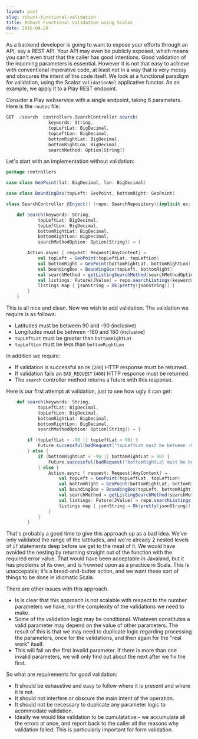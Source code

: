 ```yaml
---
layout: post
slug: robust-functional-validation
title: Robust Functional Validation using Scalaz
date: 2016-04-29
---
```


As a backend developer is going to want to expose your efforts through an API, say a REST API. Your API may even be publicly exposed, which means you can't even trust that the caller has good intentions. Good validation of the incoming parameters is essential. However it is not that easy to achieve with conventional imperative code, at least not in a way that is very messy and obscures the intent of the code itself. We look at a functional paradigm for validation, using the Scalaz `ValidationNel` applicative functor. As an example, we apply it to a Play REST endpoint.

Consider a Play webservice with a single endpoint, taking 6 parameters. Here is the `routes` file:

```scala
GET  /search  controllers.SearchController.search(
                keywords: String, 
                topLeftLat: BigDecimal, 
                topLeftLon: BigDecimal, 
                bottomRightLat: BigDecimal, 
                bottomRightLon: BigDecimal, 
                searchMethod: Option[String])
```

Let's start with an implementation without validation:

```scala
package controllers

case class GeoPoint(lat: BigDecimal, lon: BigDecimal)

case class BoundingBox(topLeft: GeoPoint, bottomRight: GeoPoint) 

class SearchController @Inject() (repo: SearchRepository)(implicit ec: ExecutionContext) extends Controller {

    def search(keywords: String, 
            topLeftLat: BigDecimal, 
            topLeftLon: BigDecimal, 
            bottomRightLat: BigDecimal,
            bottomRightLon: BigDecimal, 
            searchMethodOption: Option[String]) = {

        Action.async { request: Request[AnyContent] ⇒
            val topLeft = GeoPoint(topLeftLat, topLeftLon)
            val bottomRight = GeoPoint(bottomRightLat, bottomRightLon)
            val boundingBox = BoundingBox(topLeft, bottomRight)
            val searchMethod = getListingSearchMethod(searchMethodOption)
            val listings: Future[JValue] = repo.searchListings(keywords, searchMethodOption, boundingBox)
            listings map { jsonString ⇒ Ok(pretty(jsonString)) }
        }
    }
```

This is all nice and clean. Now we wish to add validation. The validation we require is as follows:

* Latitudes must be between 90 and -90 (inclusive)
* Longitudes must be between -180 and 180 (inclusive)
* `topLeftLat` must be greater than `bottomRightLat`
* `topLeftLon` must be less than `bottomRightLon`

In addition we require:

* If validation is successful an `OK` (`200`) HTTP response must be returned.
* If validation fails an `BAD_REQUEST` (`400`) HTTP response must be returned.
* The `search` controller method returns a future with this response.

Here is our first attempt at validation, just to see how ugly it can get:

```scala
    def search(keywords: String, 
            topLeftLat: BigDecimal, 
            topLeftLon: BigDecimal, 
            bottomRightLat: BigDecimal,
            bottomRightLon: BigDecimal, 
            searchMethodOption: Option[String]) = {

        if (topLeftLat < -90 || topLeftLat > 90) {
            Future.successful(badRequest("topLeftLat must be between -90 and 90")) 
        } else {
            if (bottomRightLat < -90 || bottomRightLat > 90) {
                Future.successful(badRequest("bottomRightLat must be between -90 and 90")) 
            } else {
                Action.async { request: Request[AnyContent] ⇒
                    val topLeft = GeoPoint(topLeftLat, topLeftLon)
                    val bottomRight = GeoPoint(bottomRightLat, bottomRightLon)
                    val boundingBox = BoundingBox(topLeft, bottomRight)
                    val searchMethod = getListingSearchMethod(searchMethodOption)
                    val listings: Future[JValue] = repo.searchListings(keywords, searchMethodOption, boundingBox)
                    listings map { jsonString ⇒ Ok(pretty(jsonString)) }
                }
            }
        }

```

That's probably a good time to give this approach up as a bad idea. We've only validated the range of the lattitudes, and we're already 2 nested levels of `if` statements deep before we get to the meat of it. We would have avoided the nesting by returning straight out of the function with the required error value. That would have been acceptable in Javaland, but it has problems of its own, and is frowned upon as a practice in Scala. This is unaccepable; it's a bread-and-butter action, and we want these sort of things to be done in idiomatic Scala.

There are other issues with this approach.

* Is is clear that this approach is not scalable with respect to the number parameters we have, nor the complexity of the validations we need to make.
* Some of the validation logic may be conditional. Whateven constitutes a valid parameter may depend on the value of other parameters. The result of this is that we may need to duplicate logic regarding processing the parameters, once for the validations, and then again for the "real work" itself.
* This will fail on the first invalid parameter. If there is more than one invalid parameters, we will only find out about the next after we fix the first.

So what are requirements for good validation:

* It should be exhaustive and easy to follow where it is present and where it is not.
* It should not interfere or obscure the main intent of the operation.
* It should not be necessary to duplicate any parameter logic to acommodate validation.
* Ideally we would like validation to be cumulatative:- we accumulate all the errors at once, and report back to the caller all the reasons why validation failed. This is particularly important for form validation.














